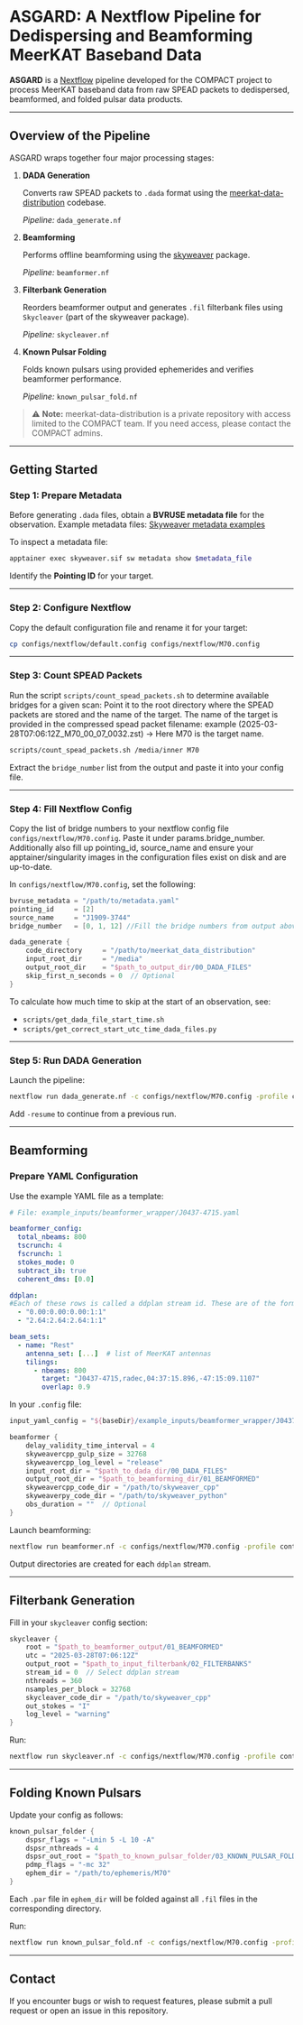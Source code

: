 
# ASGARD: A Nextflow Pipeline for Dedispersing and Beamforming MeerKAT Baseband Data

**ASGARD** is a [Nextflow](https://www.nextflow.io/) pipeline developed for the COMPACT project to process MeerKAT baseband data from raw SPEAD packets to dedispersed, beamformed, and folded pulsar data products.

---

## Overview of the Pipeline

ASGARD wraps together four major processing stages:

1. **DADA Generation**

   Converts raw SPEAD packets to `.dada` format using the [meerkat-data-distribution](https://github.com/erc-compact/meerkat_data_distribution) codebase.

   *Pipeline:* `dada_generate.nf`

2. **Beamforming**

   Performs offline beamforming using the [skyweaver](https://github.com/erc-compact/skyweaver) package.

   *Pipeline:* `beamformer.nf`

3. **Filterbank Generation**

   Reorders beamformer output and generates `.fil` filterbank files using `Skycleaver` (part of the skyweaver package).

   *Pipeline:* `skycleaver.nf`

4. **Known Pulsar Folding**

   Folds known pulsars using provided ephemerides and verifies beamformer performance.

   *Pipeline:* `known_pulsar_fold.nf`

> ⚠️ **Note:** meerkat-data-distribution is a private repository with access limited to the COMPACT team. If you need access, please contact the COMPACT admins.

---

## Getting Started

### Step 1: Prepare Metadata

Before generating `.dada` files, obtain a **BVRUSE metadata file** for the observation.
Example metadata files:
[Skyweaver metadata examples](https://github.com/erc-compact/skyweaver/tree/main/examples/metadata_files)

To inspect a metadata file:

```bash
apptainer exec skyweaver.sif sw metadata show $metadata_file
```

Identify the **Pointing ID** for your target.

---

### Step 2: Configure Nextflow

Copy the default configuration file and rename it for your target:

```bash
cp configs/nextflow/default.config configs/nextflow/M70.config
```

---

### Step 3: Count SPEAD Packets

Run the script `scripts/count_spead_packets.sh` to determine available bridges for a given scan:
Point it to the root directory where the SPEAD packets are stored and the name of the target. The name of the target is provided in the compressed spead packet filename: example (2025-03-28T07:06:12Z_M70_00_07_0032.zst) ->  Here M70 is the target name. 
```bash
scripts/count_spead_packets.sh /media/inner M70
```

Extract the `bridge_number` list from the output and paste it into your config file.

---

### Step 4: Fill Nextflow Config

Copy the list of bridge numbers to your nextflow config file `configs/nextflow/M70.config`. Paste it under params.bridge_number. Additionally also fill up pointing_id, source_name and ensure your apptainer/singularity images in the configuration files exist on disk and are up-to-date.

In `configs/nextflow/M70.config`, set the following:

```groovy
bvruse_metadata = "/path/to/metadata.yaml"
pointing_id     = [2]
source_name     = "J1909-3744"
bridge_number   = [0, 1, 12] //Fill the bridge numbers from output above here

dada_generate {
    code_directory     = "/path/to/meerkat_data_distribution"
    input_root_dir     = "/media"
    output_root_dir    = "$path_to_output_dir/00_DADA_FILES"
    skip_first_n_seconds = 0  // Optional
}
```

To calculate how much time to skip at the start of an observation, see:

* `scripts/get_dada_file_start_time.sh`
* `scripts/get_correct_start_utc_time_dada_files.py`

---

### Step 5: Run DADA Generation

Launch the pipeline:

```bash
nextflow run dada_generate.nf -c configs/nextflow/M70.config -profile contra
```

Add `-resume` to continue from a previous run.

---

## Beamforming

### Prepare YAML Configuration

Use the example YAML file as a template:

```yaml
# File: example_inputs/beamformer_wrapper/J0437-4715.yaml

beamformer_config:
  total_nbeams: 800
  tscrunch: 4
  fscrunch: 1
  stokes_mode: 0
  subtract_ib: true
  coherent_dms: [0.0]

ddplan:
#Each of these rows is called a ddplan stream id. These are of the format <coherent_dm>:<start_incoherent_dm>:"<end_incoherent_dm>:<dm_step>:<tscrunch>
  - "0.00:0.00:0.00:1:1"
  - "2.64:2.64:2.64:1:1"

beam_sets:
  - name: "Rest"
    antenna_set: [...]  # list of MeerKAT antennas
    tilings:
      - nbeams: 800
        target: "J0437-4715,radec,04:37:15.896,-47:15:09.1107"
        overlap: 0.9
```

In your `.config` file:

```groovy
input_yaml_config = "${baseDir}/example_inputs/beamformer_wrapper/J0437-4715.yaml"

beamformer {
    delay_validity_time_interval = 4
    skyweavercpp_gulp_size = 32768
    skyweavercpp_log_level = "release"
    input_root_dir = "$path_to_dada_dir/00_DADA_FILES"
    output_root_dir = "$path_to_beamforming_dir/01_BEAMFORMED"
    skyweavercpp_code_dir = "/path/to/skyweaver_cpp"
    skyweaverpy_code_dir = "/path/to/skyweaver_python"
    obs_duration = ""  // Optional
}
```

Launch beamforming:

```bash
nextflow run beamformer.nf -c configs/nextflow/M70.config -profile contra
```

Output directories are created for each `ddplan` stream.

---

## Filterbank Generation

Fill in your `skycleaver` config section:

```groovy
skycleaver {
    root = "$path_to_beamformer_output/01_BEAMFORMED"
    utc = "2025-03-28T07:06:12Z"
    output_root = "$path_to_input_filterbank/02_FILTERBANKS"
    stream_id = 0  // Select ddplan stream
    nthreads = 360
    nsamples_per_block = 32768
    skycleaver_code_dir = "/path/to/skyweaver_cpp"
    out_stokes = "I"
    log_level = "warning"
}
```

Run:

```bash
nextflow run skycleaver.nf -c configs/nextflow/M70.config -profile contra
```

---

## Folding Known Pulsars

Update your config as follows:

```groovy
known_pulsar_folder {
    dspsr_flags = "-Lmin 5 -L 10 -A"
    dspsr_nthreads = 4
    dspsr_out_root = "$path_to_known_pulsar_folder/03_KNOWN_PULSAR_FOLDS"
    pdmp_flags = "-mc 32"
    ephem_dir = "/path/to/ephemeris/M70"
}
```

Each `.par` file in `ephem_dir` will be folded against all `.fil` files in the corresponding directory.

Run:

```bash
nextflow run known_pulsar_fold.nf -c configs/nextflow/M70.config -profile contra
```

---

## Contact

If you encounter bugs or wish to request features, please submit a pull request or open an issue in this repository.

